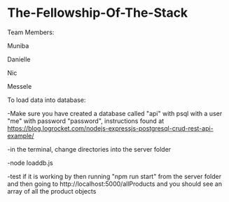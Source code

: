 # The-Fellowship-Of-The-Stack

Team Members:

Muniba

Danielle

Nic

Messele


To load data into database:

-Make sure you have created a database called "api" with psql with a user "me" with password "password", instructions found at https://blog.logrocket.com/nodejs-expressjs-postgresql-crud-rest-api-example/

-in the terminal, change directories into the server folder

-node loaddb.js

-test if it is working by then running "npm run start" from the server folder and then going to http://localhost:5000/allProducts and you should see an array of all the product objects

